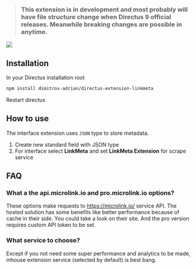 > ### This extension is in development and most probably will have file structure change when Directus 9 official releases. Meanwhile breaking changes are possible in anytime.

![](https://repository-images.githubusercontent.com/318790147/a5879480-cd17-11eb-8375-7c68f2d2ebab)

## Installation

In your Directus installation root

```bash
npm install dimitrov-adrian/directus-extension-linkmeta
```

Restart directus

## How to use

The interface extension uses `JSON` type to store metadata.

1. Create new standard field with JSON type
2. For interface select **LinkMeta** and set **LinkMeta Extension** for scrape service

## FAQ

### What a the api.microlink.io and pro.microlink.io options?

These options make requests to https://microlink.io/ service API. The hosted solution has some benefits like better
performance because of cache in their side. You could take a look on their site. And the pro version requires custom API
token to be set.

### What service to choose?

Except if you not need some super performance and analytics to be made, inhouse extension service (selected by default)
is best bang.
